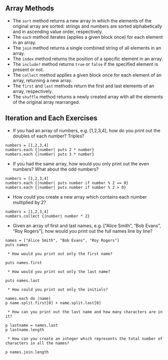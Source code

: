 ## Array Methods
- The `sort` method returns a new array in which the elements of the original array are sorted: strings and numbers are sorted alphabetically and in ascending value order, respectively.
- The `each` method iterates (applies a given block once) for each element in an array.
- The `join` method returns a single combined string of all elements in an array.
- The `index` method returns the position of a specific element in an array.
- The `include?` method returns `true` or `false` if the specified element is present or not.
- The `collect` method applies a given block once for each element of an array, returning a new array.
- The `first` and `last` methods return the first and last elements of an array, respectively.
- The `shuffle` method returns a newly created array with all the elements of the original array rearranged.

## Iteration and Each Exercises
* If you had an array of numbers, e.g. [1,2,3,4], how do you print out the doubles of each number? Triples?
```
numbers = [1,2,3,4]
numbers.each {|number| puts 2 * number}
numbers.each {|number| puts 3 * number}
```
* If you had the same array, how would you only print out the even numbers? What about the odd numbers?
```
numbers = [1,2,3,4]
numbers.each {|number| puts number if number % 2 == 0}
numbers.each {|number| puts number if number % 2 > 0}
```
* How could you create a new array which contains each number multiplied by 2?
```
numbers = [1,2,3,4]
numbers.collect {|number| number * 2}
```
* Given an array of first and last names, e.g. [“Alice Smith”, “Bob Evans”, “Roy Rogers”], how would you print out the full names line by line?
```
names = ["Alice Smith", "Bob Evans", "Roy Rogers"]
puts names
```
     * How would you print out only the first name?
```
puts names.first
```
     * How would you print out only the last name?
```
puts names.last
```
     * How could you print out only the initials?
```
names.each do |name|
p name.split.first[0] + name.split.last[0]
```
     * How can you print out the last name and how many characters are in it?
```
p lastname = names.last
p lastname.length
```
     * How can you create an integer which represents the total number of characters in all the names?
```
p names.join.length
```
